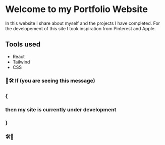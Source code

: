 # Welcome to my Portfolio Website

In this website I share about myself and the projects I have completed. For the developement of this site I took inspiration from Pinterest and Apple.

## Tools used
* React
* Tailwind
* CSS

### 🚧🛠️ If (you are seeing this message)
### {
###  then my site is currently under development
### }
### 🛠️🚧
